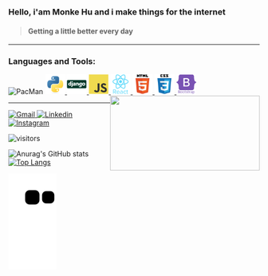 ### Hello, i'am Monke Hu and i make things for the internet
#### <blockquote>Getting a little better every day</blockquote>
<hr />

<h3 align="left">Languages and Tools:</h3>
<div>
  <img src="https://i.gifer.com/origin/64/649852e53b7e4edf15ea1c2f23a61f29_w200.gif" width="40" height="40" alt='PacMan'/>
  <a href="https://www.python.org" target="_blank" rel="noreferrer"> 
    <img src="https://raw.githubusercontent.com/devicons/devicon/master/icons/python/python-original.svg" alt="python" width="40" height="40"/> 
  </a> 

  <a href="https://www.djangoproject.com/" target="_blank" rel="noreferrer"> 
    <img src="https://raw.githubusercontent.com/devicons/devicon/master/icons/django/django-original.svg" alt="django" width="40" height="40"/> 
  </a> 

  <a href="https://developer.mozilla.org/en-US/docs/Web/JavaScript" target="_blank" rel="noreferrer"> 
    <img src="https://raw.githubusercontent.com/devicons/devicon/master/icons/javascript/javascript-original.svg" alt="javascript" width="40" height="40"/> 
  </a> 

  <a href="https://reactjs.org/" target="_blank" rel="noreferrer"> 
    <img src="https://raw.githubusercontent.com/devicons/devicon/master/icons/react/react-original-wordmark.svg" alt="react" width="40" height="40"/> 
  </a> 

  <a href="https://www.w3.org/html/" target="_blank" rel="noreferrer"> 
    <img src="https://raw.githubusercontent.com/devicons/devicon/master/icons/html5/html5-original-wordmark.svg" alt="html5" width="40" height="40"/> 
  </a>

  <a href="https://www.w3schools.com/css/" target="_blank" rel="noreferrer"> 
    <img src="https://raw.githubusercontent.com/devicons/devicon/master/icons/css3/css3-original-wordmark.svg" alt="css3" width="40" height="40"/> 
  </a> 

  <a href="https://getbootstrap.com" target="_blank" rel="noreferrer"> 
    <img src="https://raw.githubusercontent.com/devicons/devicon/master/icons/bootstrap/bootstrap-plain-wordmark.svg" alt="bootstrap" width="40" height="40"/> 
  </a> 
  
  <img align="right" src="https://jonchaisson.files.wordpress.com/2021/10/anime-writing.gif" height="150" width="300" />
  
  <hr />
  
  <a href="mailto:rharanru@gmail.com">
    <img src="https://img.shields.io/badge/Gmail-D14836?style=for-the-badge&logo=gmail&logoColor=white" alt='Gmail' />
  </a>
  <a href="linkedin">
    <img src="https://img.shields.io/badge/LinkedIn-0077B5?style=for-the-badge&logo=linkedin&logoColor=white" alt='Linkedin' />
  </a>
  <a href="https://www.instagram.com/monkehu/">
    <img src="https://img.shields.io/badge/Instagram-E4405F?style=for-the-badge&logo=instagram&logoColor=white" alt='Instagram' />
  </a>
</div>



![visitors](https://visitor-badge.glitch.me/badge?page_id=Monke001.README&left_color=green&right_color=red)

![Anurag's GitHub stats](https://github-readme-stats.vercel.app/api?username=Monke001&count_private=true&theme=tokyonight)
[![Top Langs](https://github-readme-stats.vercel.app/api/top-langs/?username=Monke001&count_private=true&theme=tokyonight)](https://github.com/anuraghazra/github-readme-stats)

![snake gif](https://github.com/Monke001/Monke001/blob/output/github-contribution-grid-snake.svg)
